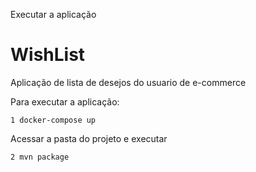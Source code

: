 Executar a aplicação
  
# WishList

Aplicação de lista de desejos do usuario de e-commerce 

Para executar a aplicação:

    1 docker-compose up
    
Acessar a pasta do projeto e executar

    2 mvn package
